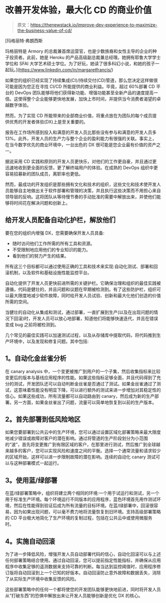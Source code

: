 # 改善开发体验，最大化 CD 的商业价值

> 原文：<https://thenewstack.io/improve-dev-experience-to-maximize-the-business-value-of-cd/>

[](https://www.linkedin.com/in/margaretfrancis/)

 [玛格丽特·弗朗西斯

玛格丽特是 Armory 的总裁兼首席运营官，也是少数族裔和女性主导的企业的种子投资者。此前，她是 Heroku 的产品高级副总裁兼总经理。她拥有耶鲁大学学士学位和 SFAI 大学艺术硕士学位。为了好玩，她读了很多科幻小说，和她的孩子一起玩。](https://www.linkedin.com/in/margaretfrancis/) [](https://www.linkedin.com/in/margaretfrancis/)

如果您的组织已经实现了持续集成(CI)/持续交付(CD)管道，那么您决定这样做很可能是因为您正在寻找 CI/CD 所能提供的商业利益。毕竟，超过 60%部署 CD 平台的 DevOps 团队能够将他们获得新功能、增强功能甚至全新产品的速度提高一倍。这使得整个企业能够更快地发展，加快上市时间，并提供当今消费者渴望的卓越数字体验。

然而，为了实现 CD 所能带来的全部商业价值，将重点放在为团队的每个成员提供优秀的开发者体验(DX)上是至关重要的。

报告在工作场所感到投入和满意的开发人员比那些没有参与和满意的开发人员多 13%。此外，开发人员的生产力与整个企业的盈利能力有很强的关联。事实上，在当今数字优先的商业环境中，一台出色的 DX 很可能是您企业最有价值的资产之一。

据说采用 CD 实践和原则的开发人员更快乐，对他们的工作更自豪，并且通过更迅速地收到更全面的反馈，更了解终端用户的体验。在成熟的 DevOps 组织中更容易招募新的团队成员，离职率也更低。

然而，最成功的开发组织是那些拥有文化和技术的组织，这些文化和技术使开发人员能够自主地做出关于软件部署和管理的决策，并且执行这些决策而不用担心来自领导层的反响。这将团队从等待慢节奏的手动批准的需要中解放出来，并使他们能够将时间花在解决问题和创新上。

## **给开发人员配备自动化护栏，解放他们**

要在您的组织内增强 DX，您需要确保开发人员具备:

*   随时访问他们工作所需的所有工具和资源。
*   不受限制地应用他们的专业知识的能力。
*   看到他们的努力产生的结果。

所有这三个目标都可以通过使用正确的工具和技术来实现:自动化测试、部署和回滚机制，以及软件和基础设施性能监控平台。

自动化提供了开发人员更快前进所需的关键护栏。它确保治理和组织的最佳实践被遵循，代码是健壮的，并且问题和议题在早期被检测到。有了这些防护栏，组织可以最大限度地减少软件故障，同时给开发人员试验、创新和最大化他们创造的价值所需的空间。

当健壮的自动化从集成和测试，通过部署，一直扩展到生产(以及在出现问题的情况下回滚)时，开发人员可以放心地部署，知道他们将能够快速迭代，并且在错误变成 bug 之前将被检测到。

几个常见的最佳实践可以加速测试过程，以及从存储库中提取代码，将代码推到生产环境中，以及发现和修复问题。其中包括:

## **1。自动化金丝雀分析**

在 canary analysis 中，一个变更被推广到用户的一个子集，然后收集指标来比较变更后的版本与基线应用程序的性能。如果这些指标足够全面，并且代码得到了充分的测试，开发团队还可以自动判断金丝雀是否通过了测试。如果金丝雀通过了测试，这意味着性能没有明显下降，可以进行额外的测试来进一步增加对其稳定性的信心。如果这些成功，所有流量都可以自动路由到 canary，然后成为新的生产部署。另一方面，如果金丝雀出了问题，流量可以简单地恢复到以前的生产版本。

## **2。首先部署到低风险地区**

如果您要部署到公共云中的生产环境，您可以通过设置区域化部署策略来最大限度地减少错误或故障对客户的潜在影响。通过将管道的生产阶段划分为小范围的“波”，首先将变更推广到有限区域的客户，在那里进行测试，然后推广到全球越来越多的客户，您可以实现风险和速度之间的平衡。选择一个通常流量和请求较少的区域开始，这样可以进一步限制故障的潜在影响。连续的自动化 canary 测试可以与这种部署模式一起运行。

## **3。使用蓝/绿部署**

在蓝/绿部署策略中，组织将建立两个相同的环境:一个用于试运行和测试，另一个用于标准生产环境。每个环境运行不同版本的应用程序，蓝色环境首先用作测试环境，然后在性能得到验证后成为所有流量的目标环境。在蓝/绿部署中，回滚很容易，因为如果出现问题，可以毫不费力地将流量恢复到旧环境。支持高级部署策略的 CD 平台极大地简化了生产环境的复制过程，包括在公共云中或使用微服务时。

## **4。实施自动回滚**

为了进一步降低风险，增强开发人员自动部署代码的信心，自动化回滚可以与上述任何部署策略结合使用。通过自动回滚，您可以提前指定性能指标，并确保从应用程序中收集足够的遥测数据来支持可靠的判断。每当达到监控阈值时，应用程序修订版将自动回滚到上一个已知的好版本。自动回滚防止意外故障和数据丢失，消除了从实际生产环境中收集反馈的风险。

这些部署策略中的任何一个都将使您的开发团队能够更快地前进，同时将开发人员从“打破东西”的恐惧中解放出来让开发人员能够创新是优化 DX 的核心。

<svg xmlns:xlink="http://www.w3.org/1999/xlink" viewBox="0 0 68 31" version="1.1"><title>Group</title> <desc>Created with Sketch.</desc></svg>